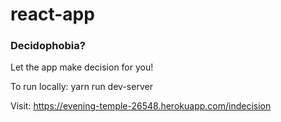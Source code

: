# react-app

### Decidophobia?
Let the app make decision for you!

To run locally: yarn run dev-server


Visit: https://evening-temple-26548.herokuapp.com/indecision
